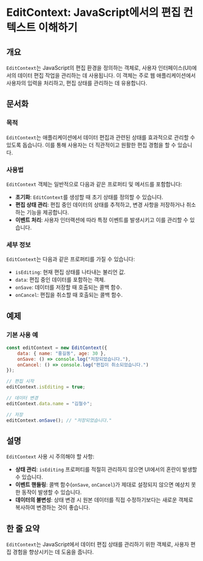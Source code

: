 <!--
Meta Description: # EditContext: JavaScript에서의 편집 컨텍스트 이해하기 ## 개요 `EditContext`는 JavaScript의 편집 환경을 정의하는 객체로, 사용자 인터페이스(UI)에서의 데이터 편집 작업을 관리하는 데 사용됩니다. 이 객체는 주로 웹 애플리케이...
Meta Keywords: editcontext, 상태를, 있습니다, 데이터, onsave
-->

# EditContext: JavaScript에서의 편집 컨텍스트 이해하기

## 개요
`EditContext`는 JavaScript의 편집 환경을 정의하는 객체로, 사용자 인터페이스(UI)에서의 데이터 편집 작업을 관리하는 데 사용됩니다. 이 객체는 주로 웹 애플리케이션에서 사용자의 입력을 처리하고, 편집 상태를 관리하는 데 유용합니다.

## 문서화
### 목적
`EditContext`는 애플리케이션에서 데이터 편집과 관련된 상태를 효과적으로 관리할 수 있도록 돕습니다. 이를 통해 사용자는 더 직관적이고 원활한 편집 경험을 할 수 있습니다.

### 사용법
`EditContext` 객체는 일반적으로 다음과 같은 프로퍼티 및 메서드를 포함합니다:

- **초기화**: `EditContext`를 생성할 때 초기 상태를 정의할 수 있습니다.
- **편집 상태 관리**: 편집 중인 데이터의 상태를 추적하고, 변경 사항을 저장하거나 취소하는 기능을 제공합니다.
- **이벤트 처리**: 사용자 인터랙션에 따라 특정 이벤트를 발생시키고 이를 관리할 수 있습니다.

### 세부 정보
`EditContext`는 다음과 같은 프로퍼티를 가질 수 있습니다:
- `isEditing`: 현재 편집 상태를 나타내는 불리언 값.
- `data`: 편집 중인 데이터를 포함하는 객체.
- `onSave`: 데이터를 저장할 때 호출되는 콜백 함수.
- `onCancel`: 편집을 취소할 때 호출되는 콜백 함수.

## 예제
### 기본 사용 예
```javascript
const editContext = new EditContext({
    data: { name: "홍길동", age: 30 },
    onSave: () => console.log("저장되었습니다."),
    onCancel: () => console.log("편집이 취소되었습니다.")
});

// 편집 시작
editContext.isEditing = true;

// 데이터 변경
editContext.data.name = "김철수";

// 저장
editContext.onSave(); // "저장되었습니다."
```

## 설명
`EditContext` 사용 시 주의해야 할 사항:
- **상태 관리**: `isEditing` 프로퍼티를 적절히 관리하지 않으면 UI에서의 혼란이 발생할 수 있습니다.
- **이벤트 핸들링**: 콜백 함수(`onSave`, `onCancel`)가 제대로 설정되지 않으면 예상치 못한 동작이 발생할 수 있습니다.
- **데이터의 불변성**: 상태 변경 시 원본 데이터를 직접 수정하기보다는 새로운 객체로 복사하여 변경하는 것이 좋습니다.

## 한 줄 요약
`EditContext`는 JavaScript에서 데이터 편집 상태를 관리하기 위한 객체로, 사용자 편집 경험을 향상시키는 데 도움을 줍니다.